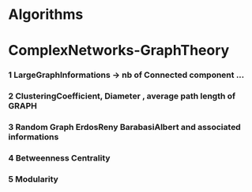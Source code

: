 # Algorithms

# ComplexNetworks-GraphTheory

### 1 LargeGraphInformations -> nb of Connected component ...

### 2 ClusteringCoefficient, Diameter , average path length of GRAPH

### 3 Random Graph ErdosReny BarabasiAlbert and associated informations

### 4 Betweenness Centrality

### 5 Modularity